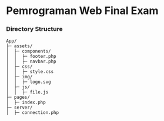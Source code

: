 # Pemrograman Web Final Exam

### Directory Structure

```
App/
├─ assets/
│  ├─ components/
│  │  ├─ footer.php
│  │  ├─ navbar.php
│  ├─ css/
│  │  ├─ style.css
│  ├─ img/
│  │  ├─ logo.svg
│  ├─ js/
│  │  ├─ file.js
├─ pages/
│  ├─ index.php
├─ server/
│  ├─ connection.php

```
